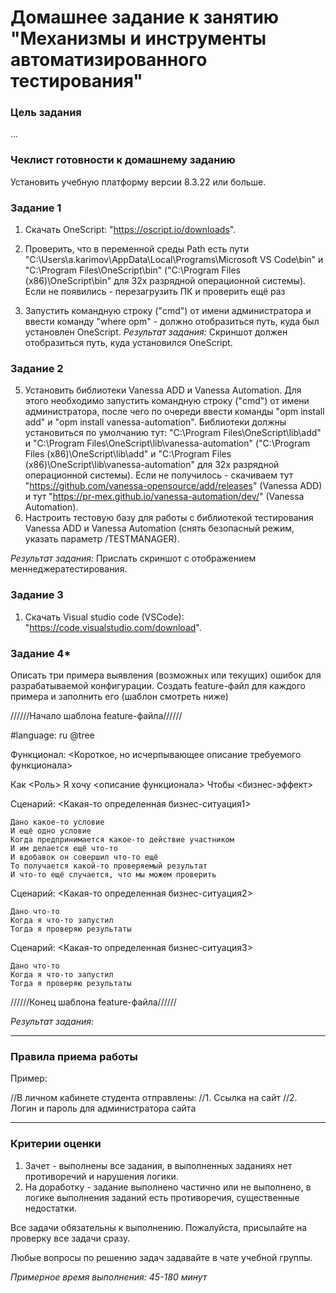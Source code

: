 # Домашнее задание к занятию "Механизмы и инструменты автоматизированного тестирования"

### Цель задания

...

### Чеклист готовности к домашнему заданию
Установить учебную платформу версии 8.3.22 или больше.

### Задание 1

1. Скачать OneScript: "https://oscript.io/downloads".
2. Проверить, что в переменной среды Path есть пути "C:\Users\a.karimov\AppData\Local\Programs\Microsoft VS Code\bin" и "C:\Program Files\OneScript\bin" ("C:\Program Files (x86)\OneScript\bin" для 32х разрядной операционной системы). Если не появились - перезагрузить ПК и проверить ещё раз

3. Запустить командную строку ("cmd") от имени администратора и ввести команду "where opm" - должно отобразиться путь, куда был установлен OneScript.
*Результат задания:* 
Скриншот должен отобразиться путь, куда установился OneScript.


### Задание 2
5. Установить библиотеки Vanessa ADD и Vanessa Automation. Для этого необходимо запустить командную строку ("cmd") от имени администратора, после чего по очереди ввести команды "opm install add" и "opm install vanessa-automation". Библиотеки должны установиться по умолчанию тут: "C:\Program Files\OneScript\lib\add" и "C:\Program Files\OneScript\lib\vanessa-automation" ("C:\Program Files (x86)\OneScript\lib\add" и "C:\Program Files (x86)\OneScript\lib\vanessa-automation" для 32х разрядной операционной системы). Если не получилось - скачиваем тут "https://github.com/vanessa-opensource/add/releases" (Vanessa ADD) и тут "https://pr-mex.github.io/vanessa-automation/dev/" (Vanessa Automation).
6. Настроить тестовую базу для работы с библиотекой тестирования Vanessa ADD и Vanessa Automation (снять безопасный режим, указать параметр /TESTMANAGER).

*Результат задания:* 
Прислать скриншот с отображением  меннеджератестирования.

### Задание 3
1. Скачать Visual studio code (VSCode): "https://code.visualstudio.com/download".


### Задание 4*
Описать три примера выявления (возможных или текущих) ошибок для разрабатываемой конфигурации. Создать feature-файл для каждого примера и заполнить его (шаблон смотреть ниже)



//////Начало шаблона feature-файла//////

#language: ru
@tree

Функционал: <Короткое, но исчерпывающее описание требуемого функционала>

Как <Роль>
Я хочу <описание функционала>
Чтобы <бизнес-эффект>

Сценарий: <Какая-то определенная бизнес-ситуация1>

	Дано какое-то условие
	И ещё одно условие
	Когда предпринимается какое-то действие участником
	И им делается ещё что-то
	И вдобавок он совершил что-то ещё
	То получается какой-то проверяемый результат
	И что-то ещё случается, что мы можем проверить

Сценарий: <Какая-то определенная бизнес-ситуация2>

	Дано что-то
	Когда я что-то запустил
	Тогда я проверяю результаты
	
Сценарий: <Какая-то определенная бизнес-ситуация3>

	Дано что-то
	Когда я что-то запустил
	Тогда я проверяю результаты
  
//////Конец шаблона feature-файла//////

*Результат задания:* 

------

### Правила приема работы
Пример: 

//В личном кабинете студента отправлены:
//1.  Ссылка на сайт
//2.  Логин и пароль для администратора сайта

------
### Критерии оценки

1. Зачет - выполнены все задания, в выполненных заданиях нет противоречий и нарушения логики. 
2. На доработку - задание выполнено частично или не выполнено, в логике выполнения заданий есть противоречия, существенные недостатки.

Все задачи обязательны к выполнению. Пожалуйста, присылайте на проверку все задачи сразу.

Любые вопросы по решению задач задавайте в чате учебной группы.

*Примерное время выполнения: 45-180 минут*

